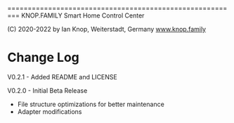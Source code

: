 =========================================================
KNOP.FAMILY
Smart Home Control Center 

(C) 2020-2022 by Ian Knop, Weiterstadt, Germany
www.knop.family

Change Log
========================================================= 

V0.2.1 - Added README and LICENSE

V0.2.0 - Initial Beta Release

   - File structure optimizations for better maintenance
   - Adapter modifications